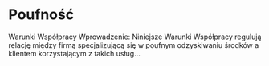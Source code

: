 # Poufność

Warunki Współpracy
Wprowadzenie: Niniejsze Warunki Współpracy regulują relację między firmą specjalizującą się w poufnym odzyskiwaniu środków a klientem korzystającym z takich usług...